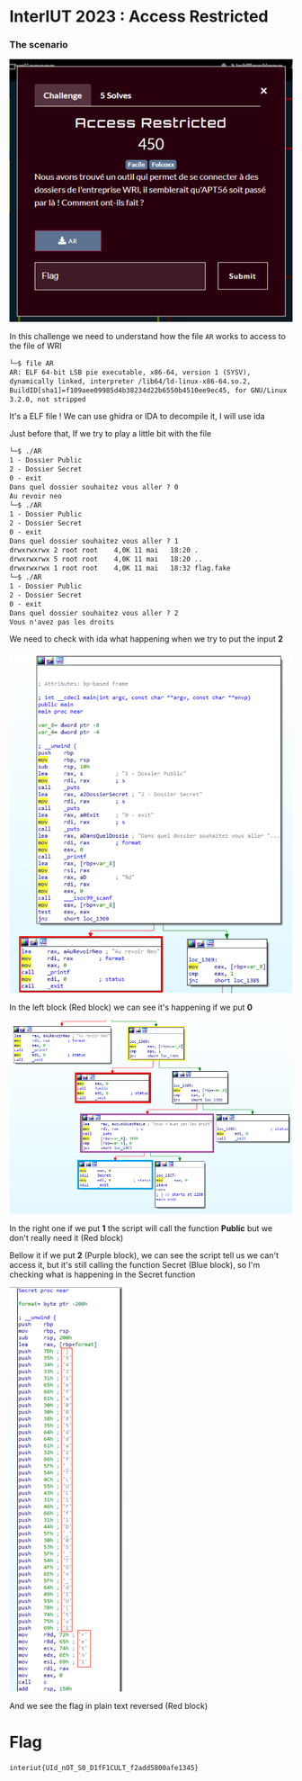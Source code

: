 # InterIUT 2023 : Access Restricted

### The scenario

![](image/chall.png)

In this challenge we need to understand how the file `AR` works to access to the file of WRI

```shell
└─$ file AR
AR: ELF 64-bit LSB pie executable, x86-64, version 1 (SYSV), dynamically linked, interpreter /lib64/ld-linux-x86-64.so.2, BuildID[sha1]=f109aee09985d4b38234d22b6550b4510ee9ec45, for GNU/Linux 3.2.0, not stripped
```

It's a ELF file ! We can use ghidra or IDA to decompile it, I will use ida 

Just before that, If we try to play a little bit with the file 

```shell
└─$ ./AR
1 - Dossier Public
2 - Dossier Secret
0 - exit
Dans quel dossier souhaitez vous aller ? 0
Au revoir neo
└─$ ./AR
1 - Dossier Public
2 - Dossier Secret
0 - exit
Dans quel dossier souhaitez vous aller ? 1
drwxrwxrwx 2 root root    4,0K 11 mai   18:20 .
drwxrwxrwx 5 root root    4,0K 11 mai   18:20 ..
drwxrwxrwx 1 root root    4,0K 11 mai   18:32 flag.fake
└─$ ./AR
1 - Dossier Public
2 - Dossier Secret
0 - exit
Dans quel dossier souhaitez vous aller ? 2
Vous n'avez pas les droits
```

We need to check with ida what happening when we try to put the input **2**

![](image/ida1.png)

In the left block (Red block) we can see it's happening if we put **0**

![](image/ida2.png)

In the right one if we put **1** the script will call the function **Public** but we don't really need it (Red block)

Bellow it if we put **2** (Purple block), we can see the script tell us we can't access it, but it's still calling the function Secret (Blue block), so I'm checking what is happening in the Secret function 

![](image/ida3.png)

And we see the flag in plain text reversed (Red block)

# Flag

`interiut{UId_nOT_S0_D1fF1CULT_f2add5800afe1345}`
